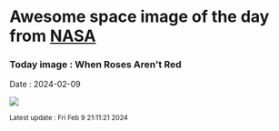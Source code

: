 
# Awesome space image of the day from [NASA](https://api.nasa.gov/)

### Today image : When Roses Aren't Red
Date : 2024-02-09

![](https://apod.nasa.gov/apod/image/2402/Rosette2024newt533mmcopy1024.png)

<small>Latest update : Fri Feb  9 21:11:21 2024</small>
        